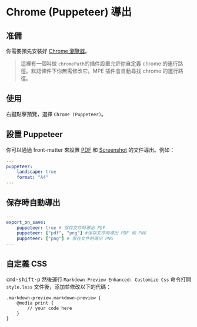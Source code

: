 # Chrome (Puppeteer) 導出

## 准備

你需要預先安裝好 [Chrome 瀏覽器](https://www.google.com/chrome/)。

> 這裡有一個叫做 `chromePath`的插件設置允許你自定義 chrome 的運行路徑。默認條件下你無需修改它。MPE 插件會自動尋找 chrome 的運行路徑。

## 使用
右鍵點擊預覽，選擇 `Chrome (Puppeteer)`。

## 設置 Puppeteer
你可以通過 front-matter 來設置 [PDF](https://github.com/GoogleChrome/puppeteer/blob/v1.9.0/docs/api.md#pagepdfoptions) 和 [Screenshot](https://github.com/GoogleChrome/puppeteer/blob/v1.9.0/docs/api.md#pagescreenshotoptions) 的文件導出。例如：

````yaml
---
puppeteer:
    landscape: true
    format: "A4"
---
````

## 保存時自動導出

```yaml
---
export_on_save:
    puppeteer: true # 保存文件時導出 PDF
    puppeteer: ["pdf", "png"] #保存文件時導出 PDF 和 PNG
    puppeteer: ["png"] # 保存文件時導出 PNG
---
```

## 自定義 CSS
<kbd>cmd-shift-p</kbd> 然後運行 `Markdown Preview Enhanced: Customize Css` 命令打開 `style.less` 文件後，添加並修改以下的代碼：

```less
.markdown-preview.markdown-preview {
    @media print {
        // your code here
    }
}
```
